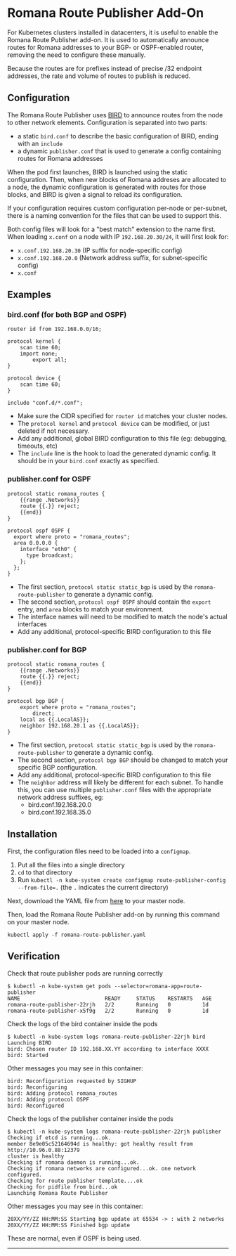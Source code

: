 # Romana Route Publisher Add-On

For Kubernetes clusters installed in datacenters, it is useful to enable the
Romana Route Publisher add-on.  It is used to automatically announce routes for
Romana addresses to your BGP- or OSPF-enabled router, removing the need to
configure these manually.

Because the routes are for prefixes instead of precise /32 endpoint addresses,
the rate and volume of routes to publish is reduced.

## Configuration

The Romana Route Publisher uses [BIRD](http://bird.network.cz/) to announce
routes from the node to other network elements.  Configuration is separated
into two parts:

- a static `bird.conf` to describe the basic configuration of BIRD, ending with an `include`
- a dynamic `publisher.conf` that is used to generate a config containing routes for Romana addresses

When the pod first launches, BIRD is launched using the static configuration.
Then, when new blocks of Romana addreses are allocated to a node, the dynamic
configuration is generated with routes for those blocks, and BIRD is given a
signal to reload its configuration.

If your configuration requires custom configuration per-node or per-subnet,
there is a naming convention for the files that can be used to support this.

Both config files will look for a "best match" extension to the name first.
When loading `x.conf` on a node with IP `192.168.20.30/24`, it will first look
for:

- `x.conf.192.168.20.30` (IP suffix for node-specific config)
- `x.conf.192.168.20.0`  (Network address suffix, for subnet-specific config)
- `x.conf`

## Examples

### bird.conf (for both BGP and OSPF)

    router id from 192.168.0.0/16;

    protocol kernel {
        scan time 60;
        import none;
            export all;
    }

    protocol device {
        scan time 60;
    }

    include "conf.d/*.conf";

- Make sure the CIDR specified for `router id` matches your cluster nodes.
- The `protocol kernel` and `protocol device` can be modified, or just deleted if not necessary.
- Add any additional, global BIRD configuration to this file (eg: debugging, timeouts, etc)
- The `include` line is the hook to load the generated dynamic config. It should be in your `bird.conf` exactly as specified.

### publisher.conf for OSPF

    protocol static romana_routes {
        {{range .Networks}}
        route {{.}} reject;
        {{end}}
    }

    protocol ospf OSPF {
      export where proto = "romana_routes";
      area 0.0.0.0 {
        interface "eth0" {
          type broadcast;
        };
      };
    }

- The first section, `protocol static static_bgp` is used by the `romana-route-publisher` to generate a dynamic config.
- The second section, `protocol ospf OSPF` should contain the `export` entry, and `area` blocks to match your environment.
- The interface names will need to be modified to match the node's actual interfaces
- Add any additional, protocol-specific BIRD configuration to this file

### publisher.conf for BGP

    protocol static romana_routes {
        {{range .Networks}}
        route {{.}} reject;
        {{end}}
    }

    protocol bgp BGP {
        export where proto = "romana_routes";
            direct;
        local as {{.LocalAS}};
        neighbor 192.168.20.1 as {{.LocalAS}};
    }

- The first section, `protocol static static_bgp` is used by the `romana-route-publisher` to generate a dynamic config.
- The second section, `protocol bgp BGP` should be changed to match your specific BGP configuration.
- Add any additional, protocol-specific BIRD configuration to this file
- The `neighbor` address will likely be different for each subnet. To handle this, you can use multiple `publisher.conf` files with the appropriate network address suffixes, eg:
  - bird.conf.192.168.20.0
  - bird.conf.192.168.35.0

## Installation

First, the configuration files need to be loaded into a `configmap`.

1) Put all the files into a single directory
2) `cd` to that directory
3) Run `kubectl -n kube-system create configmap route-publisher-config --from-file=.` (the `.` indicates the current directory)

Next, download the YAML file from
[here](https://raw.githubusercontent.com/romana/romana/romana-2.0/docs/kubernetes/specs/romana-route-publisher.yaml)
to your master node.

Then, load the Romana Route Publisher add-on by running this command on your master node.

    kubectl apply -f romana-route-publisher.yaml

## Verification

Check that route publisher pods are running correctly

    $ kubectl -n kube-system get pods --selector=romana-app=route-publisher
    NAME                           READY     STATUS    RESTARTS   AGE
    romana-route-publisher-22rjh   2/2       Running   0          1d
    romana-route-publisher-x5f9g   2/2       Running   0          1d

Check the logs of the bird container inside the pods

    $ kubectl -n kube-system logs romana-route-publisher-22rjh bird
    Launching BIRD
    bird: Chosen router ID 192.168.XX.YY according to interface XXXX
    bird: Started

Other messages you may see in this container:

    bird: Reconfiguration requested by SIGHUP
    bird: Reconfiguring
    bird: Adding protocol romana_routes
    bird: Adding protocol OSPF
    bird: Reconfigured

Check the logs of the publisher container inside the pods

    $ kubectl -n kube-system logs romana-route-publisher-22rjh publisher
    Checking if etcd is running...ok.
    member 8e9e05c52164694d is healthy: got healthy result from http://10.96.0.88:12379
    cluster is healthy
    Checking if romana daemon is running...ok.
    Checking if romana networks are configured...ok. one network configured.
    Checking for route publisher template....ok
    Checking for pidfile from bird...ok
    Launching Romana Route Publisher

Other messages you may see in this container:

    20XX/YY/ZZ HH:MM:SS Starting bgp update at 65534 -> : with 2 networks
    20XX/YY/ZZ HH:MM:SS Finished bgp update

These are normal, even if OSPF is being used.

***
